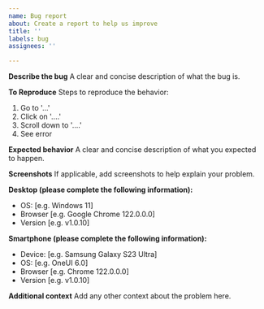 ```yaml
---
name: Bug report
about: Create a report to help us improve
title: ''
labels: bug
assignees: ''

---
```


**Describe the bug**
A clear and concise description of what the bug is.

**To Reproduce**
Steps to reproduce the behavior:
1. Go to '...'
2. Click on '....'
3. Scroll down to '....'
4. See error

**Expected behavior**
A clear and concise description of what you expected to happen.

**Screenshots**
If applicable, add screenshots to help explain your problem.

**Desktop (please complete the following information):**
 - OS: [e.g. Windows 11]
 - Browser [e.g. Google Chrome 122.0.0.0]
 - Version [e.g. v1.0.10]

**Smartphone (please complete the following information):**
 - Device: [e.g. Samsung Galaxy S23 Ultra]
 - OS: [e.g. OneUI 6.0]
 - Browser [e.g. Chrome 122.0.0.0]
 - Version [e.g. v1.0.10]

**Additional context**
Add any other context about the problem here.
